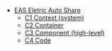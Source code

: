 * [EAS Eletric Auto Share](HOME)
  * [C1 Context (system)](C1%20Context%20(system)/HOME)
  * [C2 Container](C2%20Container/HOME)
  * [C3 Component (high-level)](C3%20Component%20(high-level)/HOME)
  * [C4 Code](C4%20Code/HOME)
